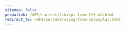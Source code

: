 ```yaml
---
sitemap: false
permalink: /API/current/libvips-from-C++.md.html
redirect_to: /API/current/using-from-cplusplus.html
---
```

